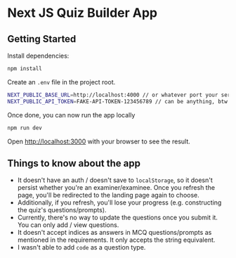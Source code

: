 # Next JS Quiz Builder App

## Getting Started

Install dependencies:

```bash
npm install
```

Create an `.env` file in the project root.

```bash
NEXT_PUBLIC_BASE_URL=http://localhost:4000 // or whatever port your server side code is pointed to
NEXT_PUBLIC_API_TOKEN=FAKE-API-TOKEN-123456789 // can be anything, btw
```

Once done, you can now run the app locally

```bash
npm run dev
```

Open [http://localhost:3000](http://localhost:3000) with your browser to see the result.

## Things to know about the app

- It doesn't have an auth / doesn't save to `localStorage`, so it doesn't persist whether you're an examiner/examinee. Once you refresh the page, you'll be redirected to the landing page again to choose.
- Additionally, if you refresh, you'll lose your progress (e.g. constructing the quiz's questions/prompts).
- Currently, there's no way to update the questions once you submit it. You can only add / view questions.
- It doesn't accept indices as answers in MCQ questions/prompts as mentioned in the requirements. It only accepts the string equivalent.
- I wasn't able to add `code` as a question type.
